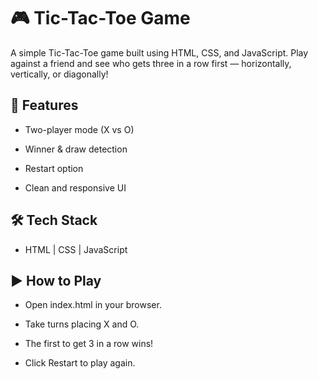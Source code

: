 # 🎮 Tic-Tac-Toe Game

A simple Tic-Tac-Toe game built using HTML, CSS, and JavaScript.
Play against a friend and see who gets three in a row first — horizontally, vertically, or diagonally!

## 🚀 Features

- Two-player mode (X vs O)

- Winner & draw detection

- Restart option

- Clean and responsive UI

## 🛠️ Tech Stack

- HTML | CSS | JavaScript

## ▶️ How to Play

- Open index.html in your browser.

- Take turns placing X and O.

- The first to get 3 in a row wins!

- Click Restart to play again.

